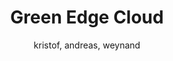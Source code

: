 ---
id: GEC
title: Green Edge Cloud
status: public
startdate: 
countries: 
cities: 
rank: 1
excerpt: This global Threefold Farmer has capacity installed in the United States, Canada, Austria, and South Africa.
created: 
image: ./green_edge_cloud.png
image_caption: green edge cloud
author: kristof, andreas, weynand
members: kristof de spiegeleer, andreas hartl, weynand kuijpers, michael wellesley-wesley, mariza wellesley-wesley
websites: https://www.green-edge.net/
tags: grid, public
private: 0
potential: 

---